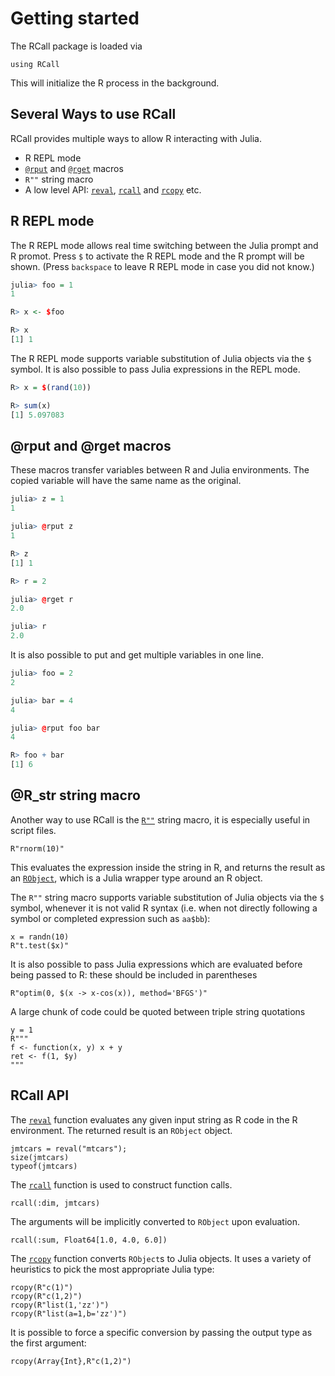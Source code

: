 # Getting started

The RCall package is loaded via

```@repl 1
using RCall
```

This will initialize the R process in the background.


## Several Ways to use RCall

RCall provides multiple ways to allow R interacting with Julia. 

- R REPL mode
- [`@rput`](@ref) and [`@rget`](@ref) macros
- `R""` string macro
- A low level API: [`reval`](@ref), [`rcall`](@ref) and [`rcopy`](@ref) etc.

## R REPL mode
The R REPL mode allows real time switching between the Julia prompt and R promot. Press `$` to activate the R REPL mode and the R prompt will be shown. (Press `backspace` to leave R REPL mode in case you did not know.)

```r
julia> foo = 1
1

R> x <- $foo

R> x
[1] 1
```

The R REPL mode supports variable substitution of Julia objects via the `$` symbol. It is also possible to pass Julia expressions in the REPL mode.

```r
R> x = $(rand(10))

R> sum(x)
[1] 5.097083
```

## @rput and @rget macros

These macros transfer variables between R and Julia environments. The copied variable will have the same name as the original.

```r
julia> z = 1
1

julia> @rput z
1

R> z
[1] 1

R> r = 2

julia> @rget r
2.0

julia> r
2.0
```

It is also possible to put and get multiple variables in one line.

```r
julia> foo = 2
2

julia> bar = 4
4

julia> @rput foo bar
4

R> foo + bar
[1] 6
```

## @R_str string macro

Another way to use RCall is the [`R""`](@ref) string macro, it is especially useful in script files.

```@repl 1
R"rnorm(10)"
```

This evaluates the expression inside the string in R, and returns the result as an [`RObject`](@ref), which is a Julia wrapper type around an R object.

The `R""` string macro supports variable substitution of Julia objects via the `$` symbol, whenever it is not valid R syntax (i.e. when not directly following a symbol or completed expression such as `aa$bb`):

```@repl 1
x = randn(10)
R"t.test($x)"
```

It is also possible to pass Julia expressions which are evaluated before being passed to R: these should be included in parentheses

```@repl 1
R"optim(0, $(x -> x-cos(x)), method='BFGS')"
```

A large chunk of code could be quoted between triple string quotations

```@repl 1
y = 1
R"""
f <- function(x, y) x + y
ret <- f(1, $y)
"""
```


## RCall API

The [`reval`](@ref) function evaluates any given input string as R code in the R environment. The returned result is an `RObject` object.

```@repl 1
jmtcars = reval("mtcars");
size(jmtcars)
typeof(jmtcars)
```

The [`rcall`](@ref) function is used to construct function calls.

```@repl 1
rcall(:dim, jmtcars)
```

The arguments will be implicitly converted to `RObject` upon evaluation.

```@repl 1
rcall(:sum, Float64[1.0, 4.0, 6.0])
```

The [`rcopy`](@ref) function converts `RObject`s to Julia objects. It uses a variety of heuristics to pick the most appropriate Julia type:

```@repl 1
rcopy(R"c(1)")
rcopy(R"c(1,2)")
rcopy(R"list(1,'zz')")
rcopy(R"list(a=1,b='zz')")
```

It is possible to force a specific conversion by passing the output type as the first argument:

```@repl 1
rcopy(Array{Int},R"c(1,2)")
```
